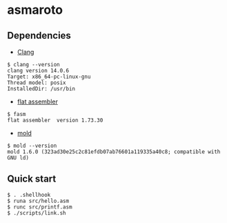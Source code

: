 # asmaroto

Dependencies
---
 - [Clang](https://clang.llvm.org/)
```
$ clang --version
clang version 14.0.6
Target: x86_64-pc-linux-gnu
Thread model: posix
InstalledDir: /usr/bin
```
 - [flat assembler](https://flatassembler.net/)
```
$ fasm
flat assembler  version 1.73.30
```
 - [mold](https://github.com/rui314/mold)
```
$ mold --version
mold 1.6.0 (323ad30e25c2c81efdb07ab76601a119335a40c8; compatible with GNU ld)
```

Quick start
---
```
$ . .shellhook
$ runa src/hello.asm
$ runc src/printf.asm
$ ./scripts/link.sh
```

